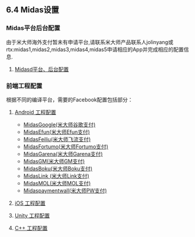 ## 6.4 Midas设置


### Midas平台后台配置

由于米大师海外支付暂未有申请平台,请联系米大师产品联系人jolinyang或rtx:midas1,midas2,midas3,midas4,midas5申请相应的App并完成相应的配置信息.

1. [Midasd平台、后台配置](Midas/developer.md)

### 前端工程配置
根据不同的编译平台，需要的Facebook配置包括部分：

1. [Android 工程配置](Midas/android.md)
   * [MidasGoogle(米大师谷歌支付)](../Unity/Channel/Midas/midasgoogle.md)
   * [MidasEfun(米大师Efun支付)](../Unity/Channel/Midas/midasefun.md)
   * [MidasFeiliu(米大师飞流支付)](../Unity/Channel/Midas/midasfeiliu.md)
   * [MidasFortumo(米大师Fortumo支付)](../Unity/Channel/Midas/midasfortumo.md)
   * [MidasGarena(米大师Garena支付)](../Unity/Channel/Midas/midasgarena.md)
   * [MidasGM(米大师GM支付)](../Unity/Channel/Midas/midasgm.md)
   * [MidasBoku(米大师Boku支付)](../Unity/Channel/Midas/midasboku.md)
   * [MidasLink (米大师Link支付) ](../Unity/Channel/Midas/midaslink.md)
   * [MidasMOL(米大师MOL支付)](../Unity/Channel/Midas/midasmol.md)
   * [Midaspaymentwall(米大师PW支付)](../Unity/Channel/Midas/midaspaymentwall.md)

2. [iOS 工程配置](Midas/ios.md)
3. [Unity 工程配置](Midas/unity.md)
4. [C++ 工程配置](Midas/cpp.md) 
